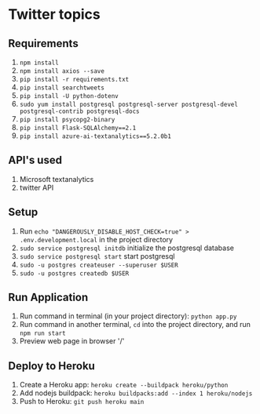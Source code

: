 # Twitter topics

## Requirements
1. `npm install`
2. `npm install axios --save`
2. `pip install -r requirements.txt`
3. `pip install searchtweets`
4. `pip install -U python-dotenv`
5. `sudo yum install postgresql postgresql-server postgresql-devel postgresql-contrib postgresql-docs`
6. `pip install psycopg2-binary`
7. `pip install Flask-SQLAlchemy==2.1`
8. `pip install azure-ai-textanalytics==5.2.0b1`

## API's used
1. Microsoft textanalytics
2. twitter API

## Setup
1. Run `echo "DANGEROUSLY_DISABLE_HOST_CHECK=true" > .env.development.local` in the project directory
2. `sudo service postgresql initdb` initialize the postgresql database
3. `sudo service postgresql start` start postgresql
4. `sudo -u postgres createuser --superuser $USER`
5. `sudo -u postgres createdb $USER`


## Run Application
1. Run command in terminal (in your project directory): `python app.py`
2. Run command in another terminal, `cd` into the project directory, and run `npm run start`
3. Preview web page in browser '/'

## Deploy to Heroku

1. Create a Heroku app: `heroku create --buildpack heroku/python`
2. Add nodejs buildpack: `heroku buildpacks:add --index 1 heroku/nodejs`
3. Push to Heroku: `git push heroku main`
